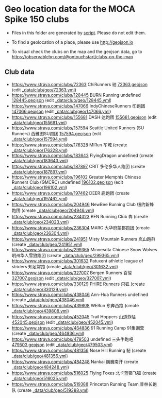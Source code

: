 
# Geo location data for the MOCA Spike 150 clubs

- Files in this folder are generated by [script](package.json). Please do not edit them.

- To find a geolocation of a place, please use http://geojson.io

- To visual check the clubs on the map and the geojson data, go to https://observablehq.com/@ontouchstart/clubs-on-the-map

## Club data


 - https://www.strava.com/clubs/72363 ChiRunners 驰 [72363.geojson](72363.geojson) (edit [_data/club/geo/72363.yml](https://github.com/mocaspike150/api/edit/master/_data/club/geo/72363.yml))
 - https://www.strava.com/clubs/128445 BURN Running undefined [128445.geojson](128445.geojson) (edit [_data/club/geo/128445.yml](https://github.com/mocaspike150/api/edit/master/_data/club/geo/128445.yml))
 - https://www.strava.com/clubs/147066 IndyChineseRunners 印跑团 [147066.geojson](147066.geojson) (edit [_data/club/geo/147066.yml](https://github.com/mocaspike150/api/edit/master/_data/club/geo/147066.yml))
 - https://www.strava.com/clubs/155681 DASH 达跑团 [155681.geojson](155681.geojson) (edit [_data/club/geo/155681.yml](https://github.com/mocaspike150/api/edit/master/_data/club/geo/155681.yml))
 - https://www.strava.com/clubs/157594 Seattle United Runners (SU Runners) 西雅图SU跑团 [157594.geojson](157594.geojson) (edit [_data/club/geo/157594.yml](https://github.com/mocaspike150/api/edit/master/_data/club/geo/157594.yml))
- https://www.strava.com/clubs/176328 MIRun 车城 (create [_data/club/geo/176328.yml](https://github.com/mocaspike150/api/new/master/_data/club/geo/))
- https://www.strava.com/clubs/183643 FlyingDragon undefined (create [_data/club/geo/183643.yml](https://github.com/mocaspike150/api/new/master/_data/club/geo/))
- https://www.strava.com/clubs/187897 CRIT 多伦多华人跑团 (create [_data/club/geo/187897.yml](https://github.com/mocaspike150/api/new/master/_data/club/geo/))
 - https://www.strava.com/clubs/196102 Greater Memphis Chinese Runners Club (GMCRC) undefined [196102.geojson](196102.geojson) (edit [_data/club/geo/196102.yml](https://github.com/mocaspike150/api/edit/master/_data/club/geo/196102.yml))
- https://www.strava.com/clubs/197462 DEER 鹿跑团 (create [_data/club/geo/197462.yml](https://github.com/mocaspike150/api/new/master/_data/club/geo/))
- https://www.strava.com/clubs/204946 NewBee Running Club 纽约新蜂跑团 (create [_data/club/geo/204946.yml](https://github.com/mocaspike150/api/new/master/_data/club/geo/))
- https://www.strava.com/clubs/234023 BEN Running Club 犇 (create [_data/club/geo/234023.yml](https://github.com/mocaspike150/api/new/master/_data/club/geo/))
- https://www.strava.com/clubs/236304 MARC 大华府蒙郡跑团 (create [_data/club/geo/236304.yml](https://github.com/mocaspike150/api/new/master/_data/club/geo/))
- https://www.strava.com/clubs/241951 Misty Mountain Runners 岚山跑群 (create [_data/club/geo/241951.yml](https://github.com/mocaspike150/api/new/master/_data/club/geo/))
- https://www.strava.com/clubs/299365 Minnesota Chinese Snow Wolves 明州华人雪狼跑团 (create [_data/club/geo/299365.yml](https://github.com/mocaspike150/api/new/master/_data/club/geo/))
- https://www.strava.com/clubs/301632 Patuxent athletic league of striders 知足常跑 (create [_data/club/geo/301632.yml](https://github.com/mocaspike150/api/new/master/_data/club/geo/))
 - https://www.strava.com/clubs/327007 Bergen Runners 百骏 [327007.geojson](327007.geojson) (edit [_data/club/geo/327007.yml](https://github.com/mocaspike150/api/edit/master/_data/club/geo/327007.yml))
- https://www.strava.com/clubs/330129 PHIRE Runners 飛狐 (create [_data/club/geo/330129.yml](https://github.com/mocaspike150/api/new/master/_data/club/geo/))
- https://www.strava.com/clubs/438046 Ann-Hua Runners undefined (create [_data/club/geo/438046.yml](https://github.com/mocaspike150/api/new/master/_data/club/geo/))
- https://www.strava.com/clubs/439808 WERun 东奔西跑 (create [_data/club/geo/439808.yml](https://github.com/mocaspike150/api/new/master/_data/club/geo/))
 - https://www.strava.com/clubs/452045 Trail Hoppers 山道蚱蜢 [452045.geojson](452045.geojson) (edit [_data/club/geo/452045.yml](https://github.com/mocaspike150/api/edit/master/_data/club/geo/452045.yml))
- https://www.strava.com/clubs/464836 91 Running Camp 91集训营 (create [_data/club/geo/464836.yml](https://github.com/mocaspike150/api/new/master/_data/club/geo/))
 - https://www.strava.com/clubs/479503 undefined 三头牛跑吧 [479503.geojson](479503.geojson) (edit [_data/club/geo/479503.yml](https://github.com/mocaspike150/api/edit/master/_data/club/geo/479503.yml))
- https://www.strava.com/clubs/481356 Nose Hill Running 駜 (create [_data/club/geo/481356.yml](https://github.com/mocaspike150/api/new/master/_data/club/geo/))
- https://www.strava.com/clubs/484248 Nankai 巍巍南开 (create [_data/club/geo/484248.yml](https://github.com/mocaspike150/api/new/master/_data/club/geo/))
- https://www.strava.com/clubs/516025 Flying Foxes 北卡蓝嶺飞狐 (create [_data/club/geo/516025.yml](https://github.com/mocaspike150/api/new/master/_data/club/geo/))
- https://www.strava.com/clubs/519388 Princeton Running Team 普林长跑队 (create [_data/club/geo/519388.yml](https://github.com/mocaspike150/api/new/master/_data/club/geo/))
